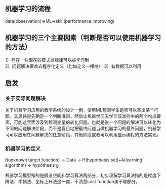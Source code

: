 ## 机器学习的流程
data(observation)->ML->skill(performance improving)

## 机器学习的三个主要因素（判断是否可以使用机器学习的方法）
1）存在一些潜在的模式或规律可以被学习到  
2）问题解决很难去程序化定义（比如定义一棵树）
3）有数据可以利用

## 启发
### 关于实际问题解决
关于机器学习应用的教学系统的设计一例，使用ML预测学生是否可以答出某个问题。其思路是先确定一个判断准则，然后让机器学习去学习该准则中的两个构成要素，可能这里面涉及到预测变量的转化问题。也就是说一个问题的解决可以转化为不同的问题解决阶段，而不是盲目地把最终问题当做机器学习的最终问题，机器学习可以应用在问题解决的任意阶段，其他阶段或者可以利用显示编程的方法实现。

### 机器学习的定义

f(unknown target function) -> Data -> H(hypothesis set)+A(learning algorithm) -> hypothesis g

机器学习模型指的是假设空间和学习算法两部分，初步理解学习算法指的是梯度下降法、牛顿法、坐标上升法这一类，不清楚cost function属于哪部分。

